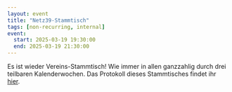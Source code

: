 ```yaml
---
layout: event
title: "Netz39-Stammtisch"
tags: [non-recurring, internal]
event:
  start: 2025-03-19 19:30:00
  end: 2025-03-19 21:30:00
---
```


Es ist wieder Vereins-Stammtisch! Wie immer in allen ganzzahlig durch drei teilbaren Kalenderwochen. Das Protokoll dieses Stammtisches findet ihr [hier](https://wiki.netz39.de/stammtisch:2025:2025-03-19).
